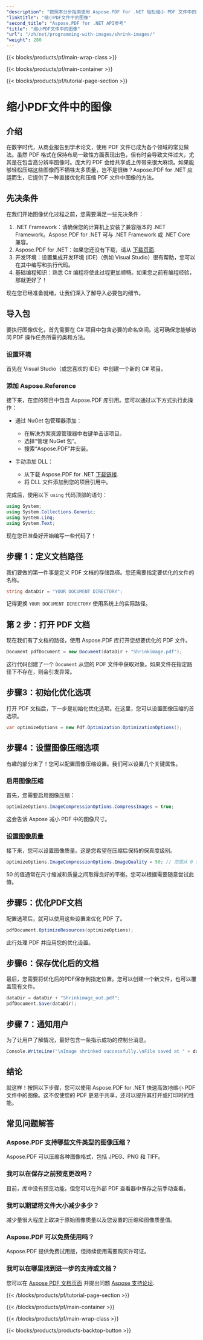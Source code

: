 ```yaml
---
"description": "按照本分步指南使用 Aspose.PDF for .NET 轻松缩小 PDF 文件中的图像，确保文件大小更小，同时保持质量。"
"linktitle": "缩小PDF文件中的图像"
"second_title": "Aspose.PDF for .NET API参考"
"title": "缩小PDF文件中的图像"
"url": "/zh/net/programming-with-images/shrink-images/"
"weight": 280
---
```


{{< blocks/products/pf/main-wrap-class >}}

{{< blocks/products/pf/main-container >}}

{{< blocks/products/pf/tutorial-page-section >}}

# 缩小PDF文件中的图像

## 介绍

在数字时代，从商业报告到学术论文，使用 PDF 文件已成为各个领域的常见做法。虽然 PDF 格式在保持布局一致性方面表现出色，但有时会导致文件过大，尤其是在包含高分辨率图像时。庞大的 PDF 会给共享或上传带来很大麻烦。如果能够轻松压缩这些图像而不牺牲太多质量，岂不是很棒？Aspose.PDF for .NET 应运而生，它提供了一种直接优化和压缩 PDF 文件中图像的方法。 

## 先决条件

在我们开始图像优化过程之前，您需要满足一些先决条件：

1. .NET Framework：请确保您的计算机上安装了兼容版本的 .NET Framework。Aspose.PDF for .NET 可与 .NET Framework 或 .NET Core 兼容。
2. Aspose.PDF for .NET：如果您还没有下载，请从 [下载页面](https://releases。aspose.com/pdf/net/).
3. 开发环境：设置集成开发环境 (IDE)（例如 Visual Studio）很有帮助，您可以在其中编写和执行代码。
4. 基础编程知识：熟悉 C# 编程将使此过程更加顺畅。如果您之前有编程经验，那就更好了！

现在您已经准备就绪，让我们深入了解导入必要包的细节。

## 导入包

要执行图像优化，首先需要在 C# 项目中包含必要的命名空间。这可确保您能够访问 PDF 操作任务所需的类和方法。

### 设置环境

首先在 Visual Studio（或您喜欢的 IDE）中创建一个新的 C# 项目。

### 添加 Aspose.Reference

接下来，在您的项目中包含 Aspose.PDF 库引用。您可以通过以下方式执行此操作：

- 通过 NuGet 包管理器添加：
  - 在解决方案资源管理器中右键单击该项目。
  - 选择“管理 NuGet 包”。
  - 搜索“Aspose.PDF”并安装。

- 手动添加 DLL：
  - 从下载 Aspose.PDF for .NET [下载链接](https://releases。aspose.com/pdf/net/).
  - 将 DLL 文件添加到您的项目引用中。

完成后，使用以下 `using` 代码顶部的语句：

```csharp
using System;
using System.Collections.Generic;
using System.Linq;
using System.Text;
```

现在您已准备好开始编写一些代码了！

## 步骤 1：定义文档路径

我们要做的第一件事是定义 PDF 文档的存储路径。您还需要指定要优化的文件的名称。

```csharp
string dataDir = "YOUR DOCUMENT DIRECTORY"; 
```

记得更换 `YOUR DOCUMENT DIRECTORY` 使用系统上的实际路径。

## 第 2 步：打开 PDF 文档

现在我们有了文档的路径，使用 Aspose.PDF 库打开您想要优化的 PDF 文件。

```csharp
Document pdfDocument = new Document(dataDir + "Shrinkimage.pdf");
```

这行代码创建了一个 `Document` 从您的 PDF 文件中获取对象。如果文件在指定路径下不存在，则会引发异常。

## 步骤3：初始化优化选项

打开 PDF 文档后，下一步是初始化优化选项。在这里，您可以设置图像压缩的首选项。

```csharp
var optimizeOptions = new Pdf.Optimization.OptimizationOptions();
```

## 步骤4：设置图像压缩选项

有趣的部分来了！您可以配置图像压缩设置。我们可以设置几个关键属性。

### 启用图像压缩

首先，您需要启用图像压缩：

```csharp
optimizeOptions.ImageCompressionOptions.CompressImages = true;
```

这会告诉 Aspose 减小 PDF 中的图像尺寸。

### 设置图像质量

接下来，您可以设置图像质量。这是您希望在压缩后保持的保真度级别。

```csharp
optimizeOptions.ImageCompressionOptions.ImageQuality = 50; // 范围从 0 到 100
```

50 的值通常在尺寸缩减和质量之间取得良好的平衡。您可以根据需要随意尝试此值。

## 步骤5：优化PDF文档

配置选项后，就可以使用这些设置来优化 PDF 了。

```csharp
pdfDocument.OptimizeResources(optimizeOptions);
```

此行处理 PDF 并应用您的优化设置。

## 步骤6：保存优化后的文档

最后，您需要将优化后的PDF保存到指定位置。您可以创建一个新文件，也可以覆盖现有文件。

```csharp
dataDir = dataDir + "Shrinkimage_out.pdf"; 
pdfDocument.Save(dataDir);
```

## 步骤 7：通知用户

为了让用户了解情况，最好包含一条指示成功的控制台消息。

```csharp
Console.WriteLine("\nImage shrinked successfully.\nFile saved at " + dataDir);
```

## 结论

就这样！按照以下步骤，您可以使用 Aspose.PDF for .NET 快速高效地缩小 PDF 文件中的图像。这不仅使您的 PDF 更易于共享，还可以提升其打开或打印时的性能。

## 常见问题解答

### Aspose.PDF 支持哪些文件类型的图像压缩？  
Aspose.PDF 可以压缩各种图像格式，包括 JPEG、PNG 和 TIFF。

### 我可以在保存之前预览更改吗？  
目前，库中没有预览功能，但您可以在外部 PDF 查看器中保存之前手动查看。

### 我可以期望将文件大小减少多少？  
减少量很大程度上取决于原始图像质量以及您设置的压缩和图像质量值。

### Aspose.PDF 可以免费使用吗？  
Aspose.PDF 提供免费试用版，但持续使用需要购买许可证。

### 我可以在哪里找到进一步的支持或文档？  
您可以在 [Aspose PDF 文档页面](https://reference.aspose.com/pdf/net/) 并提出问题 [Aspose 支持论坛](https://forum。aspose.com/c/pdf/10).

{{< /blocks/products/pf/tutorial-page-section >}}

{{< /blocks/products/pf/main-container >}}

{{< /blocks/products/pf/main-wrap-class >}}

{{< blocks/products/products-backtop-button >}}